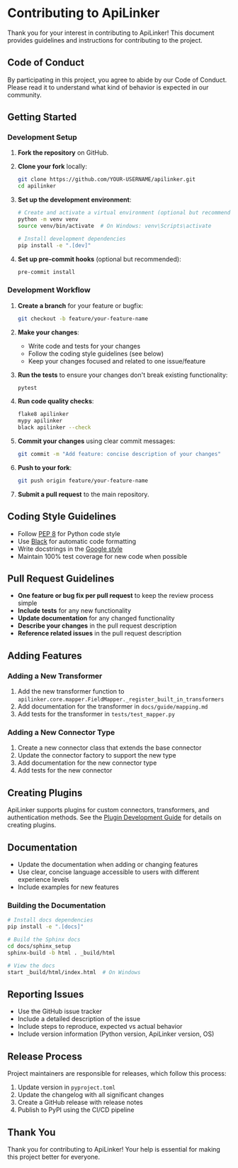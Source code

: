 # Contributing to ApiLinker

Thank you for your interest in contributing to ApiLinker! This document provides guidelines and instructions for contributing to the project.

## Code of Conduct

By participating in this project, you agree to abide by our Code of Conduct. Please read it to understand what kind of behavior is expected in our community.

## Getting Started

### Development Setup

1. **Fork the repository** on GitHub.

2. **Clone your fork** locally:
   ```bash
   git clone https://github.com/YOUR-USERNAME/apilinker.git
   cd apilinker
   ```

3. **Set up the development environment**:
   ```bash
   # Create and activate a virtual environment (optional but recommended)
   python -m venv venv
   source venv/bin/activate  # On Windows: venv\Scripts\activate
   
   # Install development dependencies
   pip install -e ".[dev]"
   ```

4. **Set up pre-commit hooks** (optional but recommended):
   ```bash
   pre-commit install
   ```

### Development Workflow

1. **Create a branch** for your feature or bugfix:
   ```bash
   git checkout -b feature/your-feature-name
   ```

2. **Make your changes**:
   - Write code and tests for your changes
   - Follow the coding style guidelines (see below)
   - Keep your changes focused and related to one issue/feature

3. **Run the tests** to ensure your changes don't break existing functionality:
   ```bash
   pytest
   ```

4. **Run code quality checks**:
   ```bash
   flake8 apilinker
   mypy apilinker
   black apilinker --check
   ```

5. **Commit your changes** using clear commit messages:
   ```bash
   git commit -m "Add feature: concise description of your changes"
   ```

6. **Push to your fork**:
   ```bash
   git push origin feature/your-feature-name
   ```

7. **Submit a pull request** to the main repository.

## Coding Style Guidelines

- Follow [PEP 8](https://pep8.org/) for Python code style
- Use [Black](https://black.readthedocs.io/) for automatic code formatting
- Write docstrings in the [Google style](https://google.github.io/styleguide/pyguide.html#38-comments-and-docstrings)
- Maintain 100% test coverage for new code when possible

## Pull Request Guidelines

- **One feature or bug fix per pull request** to keep the review process simple
- **Include tests** for any new functionality
- **Update documentation** for any changed functionality
- **Describe your changes** in the pull request description
- **Reference related issues** in the pull request description

## Adding Features

### Adding a New Transformer

1. Add the new transformer function to `apilinker.core.mapper.FieldMapper._register_built_in_transformers`
2. Add documentation for the transformer in `docs/guide/mapping.md`
3. Add tests for the transformer in `tests/test_mapper.py`

### Adding a New Connector Type

1. Create a new connector class that extends the base connector
2. Update the connector factory to support the new type
3. Add documentation for the new connector type
4. Add tests for the new connector

## Creating Plugins

ApiLinker supports plugins for custom connectors, transformers, and authentication methods. See the [Plugin Development Guide](https://kkartas.github.io/apilinker/guide/plugins) for details on creating plugins.

## Documentation

- Update the documentation when adding or changing features
- Use clear, concise language accessible to users with different experience levels
- Include examples for new features

### Building the Documentation

```bash
# Install docs dependencies
pip install -e ".[docs]"

# Build the Sphinx docs
cd docs/sphinx_setup
sphinx-build -b html . _build/html

# View the docs
start _build/html/index.html  # On Windows
```

## Reporting Issues

- Use the GitHub issue tracker
- Include a detailed description of the issue
- Include steps to reproduce, expected vs actual behavior
- Include version information (Python version, ApiLinker version, OS)

## Release Process

Project maintainers are responsible for releases, which follow this process:

1. Update version in `pyproject.toml`
2. Update the changelog with all significant changes
3. Create a GitHub release with release notes
4. Publish to PyPI using the CI/CD pipeline

## Thank You

Thank you for contributing to ApiLinker! Your help is essential for making this project better for everyone.
